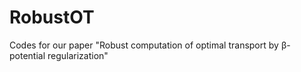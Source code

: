 # RobustOT
Codes for our paper "Robust computation of optimal transport by β-potential regularization"
